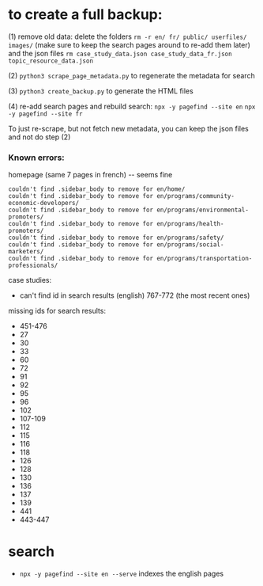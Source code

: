 # to create a full backup:

(1) remove old data: delete the folders `rm -r en/ fr/ public/ userfiles/ images/` (make sure to keep the search pages around to re-add them later) and the json files `rm case_study_data.json case_study_data_fr.json topic_resource_data.json`

(2) `python3 scrape_page_metadata.py` to regenerate the metadata for search

(3) `python3 create_backup.py` to generate the HTML files

(4) re-add search pages and rebuild search: `npx -y pagefind --site en` `npx -y pagefind --site fr`

To just re-scrape, but not fetch new metadata, you can keep the json files and not do step (2)


### Known errors:


homepage (same 7 pages in french) -- seems fine

```
couldn't find .sidebar_body to remove for en/home/
couldn't find .sidebar_body to remove for en/programs/community-economic-developers/
couldn't find .sidebar_body to remove for en/programs/environmental-promoters/
couldn't find .sidebar_body to remove for en/programs/health-promoters/
couldn't find .sidebar_body to remove for en/programs/safety/
couldn't find .sidebar_body to remove for en/programs/social-marketers/
couldn't find .sidebar_body to remove for en/programs/transportation-professionals/
```

case studies:

* can't find id in search results (english) 767-772 (the most recent ones)

missing ids for search results:

* 451-476
* 27
* 30
* 33
* 60
* 72
* 91
* 92
* 95
* 96
* 102
* 107-109
* 112
* 115
* 116
* 118
* 126
* 128
* 130
* 136
* 137
* 139
* 441
* 443-447

# search

* `npx -y pagefind --site en --serve` indexes the english pages

